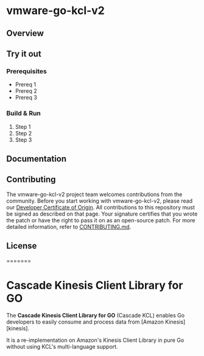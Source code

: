 # vmware-go-kcl-v2

## Overview

## Try it out

### Prerequisites

* Prereq 1
* Prereq 2
* Prereq 3

### Build & Run

1. Step 1
2. Step 2
3. Step 3

## Documentation

## Contributing

The vmware-go-kcl-v2 project team welcomes contributions from the community. Before you start working with vmware-go-kcl-v2, please
read our [Developer Certificate of Origin](https://cla.vmware.com/dco). All contributions to this repository must be
signed as described on that page. Your signature certifies that you wrote the patch or have the right to pass it on
as an open-source patch. For more detailed information, refer to [CONTRIBUTING.md](CONTRIBUTING.md).

## License

=======
# Cascade Kinesis Client Library for GO

The **Cascade Kinesis Client Library for GO** (Cascade KCL) enables Go developers to easily consume and process data from [Amazon Kinesis][kinesis].

It is a re-implementation on Amazon's Kinesis Client Library in pure Go without using KCL's multi-language support.
